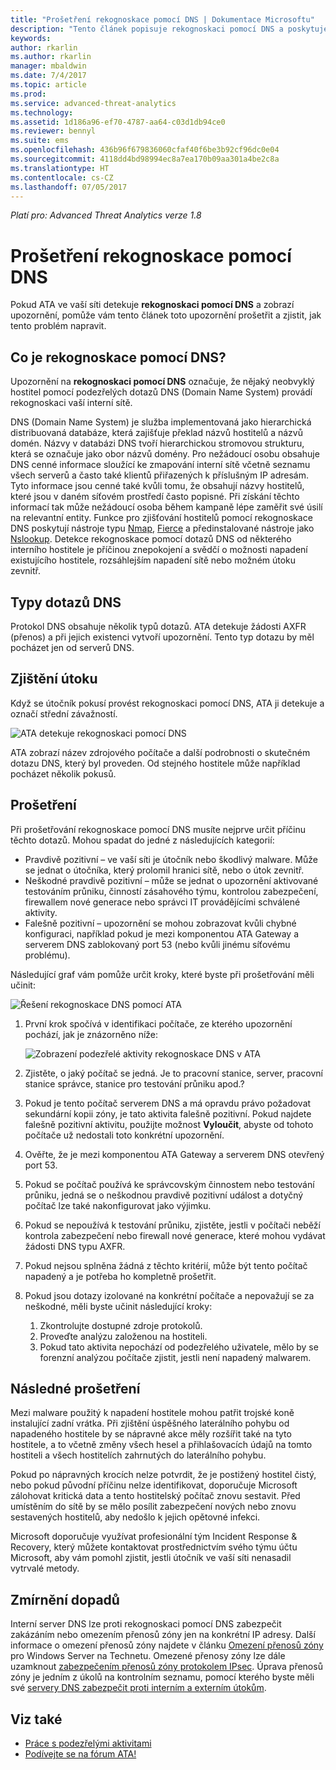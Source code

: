```yaml
---
title: "Prošetření rekognoskace pomocí DNS | Dokumentace Microsoftu"
description: "Tento článek popisuje rekognoskaci pomocí DNS a poskytuje pokyny k prošetření, když ATA tuto hrozbu detekuje."
keywords: 
author: rkarlin
ms.author: rkarlin
manager: mbaldwin
ms.date: 7/4/2017
ms.topic: article
ms.prod: 
ms.service: advanced-threat-analytics
ms.technology: 
ms.assetid: 1d186a96-ef70-4787-aa64-c03d1db94ce0
ms.reviewer: bennyl
ms.suite: ems
ms.openlocfilehash: 436b96f679836060cfaf40f6be3b92cf96dc0e04
ms.sourcegitcommit: 4118dd4bd98994ec8a7ea170b09aa301a4be2c8a
ms.translationtype: HT
ms.contentlocale: cs-CZ
ms.lasthandoff: 07/05/2017
---
```

*Platí pro: Advanced Threat Analytics verze 1.8*

# Prošetření rekognoskace pomocí DNS
<a id="investigating-reconnaissance-using-dns" class="xliff"></a>

Pokud ATA ve vaší síti detekuje **rekognoskaci pomocí DNS** a zobrazí upozornění, pomůže vám tento článek toto upozornění prošetřit a zjistit, jak tento problém napravit.

## Co je rekognoskace pomocí DNS?
<a id="what-is-reconnaissance-using-dns" class="xliff"></a>

Upozornění na **rekognoskaci pomocí DNS** označuje, že nějaký neobvyklý hostitel pomocí podezřelých dotazů DNS (Domain Name System) provádí rekognoskaci vaší interní sítě.

DNS (Domain Name System) je služba implementovaná jako hierarchická distribuovaná databáze, která zajišťuje překlad názvů hostitelů a názvů domén. Názvy v databázi DNS tvoří hierarchickou stromovou strukturu, která se označuje jako obor názvů domény.
Pro nežádoucí osobu obsahuje DNS cenné informace sloužící ke zmapování interní sítě včetně seznamu všech serverů a často také klientů přiřazených k příslušným IP adresám. Tyto informace jsou cenné také kvůli tomu, že obsahují názvy hostitelů, které jsou v daném síťovém prostředí často popisné. Při získání těchto informací tak může nežádoucí osoba během kampaně lépe zaměřit své úsilí na relevantní entity. Funkce pro zjišťování hostitelů pomocí rekognoskace DNS poskytují nástroje typu [Nmap](https://nmap.org/), [Fierce](https://github.com/mschwager/fierce) a předinstalované nástroje jako [Nslookup](https://technet.microsoft.com/library/cc725991(v=ws.11).aspx).
Detekce rekognoskace pomocí dotazů DNS od některého interního hostitele je příčinou znepokojení a svědčí o možnosti napadení existujícího hostitele, rozsáhlejším napadení sítě nebo možném útoku zevnitř.

## Typy dotazů DNS
<a id="dns-query-types" class="xliff"></a>

Protokol DNS obsahuje několik typů dotazů. ATA detekuje žádosti AXFR (přenos) a při jejich existenci vytvoří upozornění. Tento typ dotazu by měl pocházet jen od serverů DNS.

## Zjištění útoku
<a id="discovering-the-attack" class="xliff"></a>

Když se útočník pokusí provést rekognoskaci pomocí DNS, ATA ji detekuje a označí střední závažností.

![ATA detekuje rekognoskaci pomocí DNS](./media/dns-recon.png)
 
ATA zobrazí název zdrojového počítače a další podrobnosti o skutečném dotazu DNS, který byl proveden. Od stejného hostitele může například pocházet několik pokusů.

## Prošetření
<a id="investigating" class="xliff"></a>

Při prošetřování rekognoskace pomocí DNS musíte nejprve určit příčinu těchto dotazů. Mohou spadat do jedné z následujících kategorií: 
-   Pravdivě pozitivní – ve vaší síti je útočník nebo škodlivý malware. Může se jednat o útočníka, který prolomil hranici sítě, nebo o útok zevnitř.
-   Neškodné pravdivě pozitivní – může se jednat o upozornění aktivované testováním průniku, činností zásahového týmu, kontrolou zabezpečení, firewallem nové generace nebo správci IT provádějícími schválené aktivity.
-   Falešně pozitivní – upozornění se mohou zobrazovat kvůli chybné konfiguraci, například pokud je mezi komponentou ATA Gateway a serverem DNS zablokovaný port 53 (nebo kvůli jinému síťovému problému).

Následující graf vám pomůže určit kroky, které byste při prošetřování měli učinit:

![Řešení rekognoskace DNS pomocí ATA](./media/dns-recon-diagram.png)
 
1.  První krok spočívá v identifikaci počítače, ze kterého upozornění pochází, jak je znázorněno níže:
 
    ![Zobrazení podezřelé aktivity rekognoskace DNS v ATA](./media/dns-recon-2.png)
2.  Zjistěte, o jaký počítač se jedná. Je to pracovní stanice, server, pracovní stanice správce, stanice pro testování průniku apod.?
3.  Pokud je tento počítač serverem DNS a má opravdu právo požadovat sekundární kopii zóny, je tato aktivita falešně pozitivní. Pokud najdete falešně pozitivní aktivitu, použijte možnost **Vyloučit**, abyste od tohoto počítače už nedostali toto konkrétní upozornění.
4. Ověřte, že je mezi komponentou ATA Gateway a serverem DNS otevřený port 53.
4.  Pokud se počítač používá ke správcovským činnostem nebo testování průniku, jedná se o neškodnou pravdivě pozitivní událost a dotyčný počítač lze také nakonfigurovat jako výjimku.
5.  Pokud se nepoužívá k testování průniku, zjistěte, jestli v počítači neběží kontrola zabezpečení nebo firewall nové generace, které mohou vydávat žádosti DNS typu AXFR.
6.  Pokud nejsou splněna žádná z těchto kritérií, může být tento počítač napadený a je potřeba ho kompletně prošetřit. 
7.  Pokud jsou dotazy izolované na konkrétní počítače a nepovažují se za neškodné, měli byste učinit následující kroky:
    1.  Zkontrolujte dostupné zdroje protokolů. 
    2.  Proveďte analýzu založenou na hostiteli. 
    3.  Pokud tato aktivita nepochází od podezřelého uživatele, mělo by se forenzní analýzou počítače zjistit, jestli není napadený malwarem.

## Následné prošetření
<a id="post-investigation" class="xliff"></a>

Mezi malware použitý k napadení hostitele mohou patřit trojské koně instalující zadní vrátka. Při zjištění úspěšného laterálního pohybu od napadeného hostitele by se nápravné akce měly rozšířit také na tyto hostitele, a to včetně změny všech hesel a přihlašovacích údajů na tomto hostiteli a všech hostitelích zahrnutých do laterálního pohybu. 

Pokud po nápravných krocích nelze potvrdit, že je postižený hostitel čistý, nebo pokud původní příčinu nelze identifikovat, doporučuje Microsoft zálohovat kritická data a tento hostitelský počítač znovu sestavit. Před umístěním do sítě by se mělo posílit zabezpečení nových nebo znovu sestavených hostitelů, aby nedošlo k jejich opětovné infekci. 

Microsoft doporučuje využívat profesionální tým Incident Response & Recovery, který můžete kontaktovat prostřednictvím svého týmu účtu Microsoft, aby vám pomohl zjistit, jestli útočník ve vaší síti nenasadil vytrvalé metody.

## Zmírnění dopadů
<a id="mitigation" class="xliff"></a>

Interní server DNS lze proti rekognoskaci pomocí DNS zabezpečit zakázáním nebo omezením přenosů zóny jen na konkrétní IP adresy. Další informace o omezení přenosů zóny najdete v článku [Omezení přenosů zóny](https://technet.microsoft.com/library/ee649273(v=ws.10).aspx) pro Windows Server na Technetu. Omezené přenosy zóny lze dále uzamknout [zabezpečením přenosů zóny protokolem IPsec](https://technet.microsoft.com/library/ee649192(v=ws.10).aspx). Úprava přenosů zóny je jedním z úkolů na kontrolním seznamu, pomocí kterého byste měli své [servery DNS zabezpečit proti interním a externím útokům](https://technet.microsoft.com/library/cc770432(v=ws.11).aspx).



## Viz také
<a id="see-also" class="xliff"></a>
- [Práce s podezřelými aktivitami](working-with-suspicious-activities.md)
- [Podívejte se na fórum ATA!](https://social.technet.microsoft.com/Forums/security/home?forum=mata)
